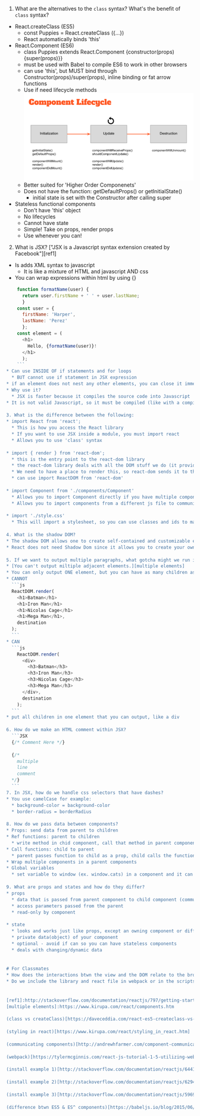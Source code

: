 1. What are the alternatives to the `class` syntax? What's the benefit of `class` syntax?
  * React.createClass (ES5)
    * const Puppies = React.createClass ({...})
    * React automatically binds 'this'
  * React.Component (ES6)
    * class Puppies extends React.Component {constructor(props) {super(props)}}
    * must be used with Babel to compile ES6 to work in other browsers
    * can use 'this', but MUST bind through Constructor(props)/super(props), inline binding or fat arrow functions
    * Use if need lifecycle methods
      ![life-cycle](./images/life-cycle.png)
    * Better suited for 'Higher Order Componenets'
    * Does not have the function: getDefaultProps() or getInitialState()
      * initial state is set with the Constructor after calling super
  * Stateless functional components
    * Don't have 'this' object
    * No lifecycles
    * Cannot have state
    * Simple! Take on props, render props
    * Use whenever you can!
2.  What is JSX?
   ["JSX is a Javascript syntax extension created by Facebook"][ref1]
  * Is adds XML syntax to javascript
    * It is like a mixture of HTML and javascript AND css
  * You can wrap expressions within html by using {}
  ```js
      function formatName(user) {
        return user.firstName + ' ' + user.lastName;
        }
      const user = {
        firstName: 'Harper',
        lastName: 'Perez'
        };
      const element = (
        <h1>
          Hello, {formatName(user)}!
        </h1>
        );
      ```
  * Can use INSIDE OF if statements and for loops
    * BUT cannot use if statement in JSX expression
  * if an element does not nest any other elements, you can close it immediately with a "/>", just like image tags
  * Why use it?
    * JSX is faster because it compiles the source code into Javascript
  * It is not valid Javascript, so it must be compiled (like with a compiler like Babel)

3. What is the difference between the following:
  * import React from 'react';
    * This is how you access the React library
    * If you want to use JSX inside a module, you must import react
    * Allows you to use 'class' syntax

  * import { render } from 'react-dom';
    * this is the entry point to the react-dom library
    * the react-dom library deals with all the DOM stuff we do (it provides DOM specific methods)
    * We need to have a place to render this, so react-dom sends it to the DOM
    * can use import ReactDOM from 'react-dom'

  * import Component from './components/Component'
    * Allows you to import Component directly if you have multiple components in one file
    * Allows you to import components from a different js file to communicate with the current js file

  * import './style.css'
    * This will import a stylesheet, so you can use classes and ids to make style changes or apply stlye changes (to objects created with CompositeComponent)

4. What is the shadow DOM?
  * The shadow DOM allows one to create self-contained and customizable elements that you can import into a project. It allows you to include a subtree of DOM elements into rendering of a document without affecting the the main document DOM tree. This is a way to create "customized" html/css that will not in any way affect the rest of your document
  * React does not need Shadow Dom since it allows you to create your own components that are customizable and self-contained and can be reused. It also uses a virtual DOM which compares the new virtual DOM to a pre-update version, and React figures out exactly which virtual DOM objects have changed. (called diffing) Now react can update those objects and only those objects (only updates necessary parts of DOM)

5. If we want to output multiple paragraphs, what gotcha might we run into?
  * [You can't output miltiple adjacent elements.][multiple elements]
  * You can only output ONE element, but you can have as many children as needed.
  * CANNOT
    ```js
    ReactDOM.render(
      <h1>Batman</h1>
      <h1>Iron Man</h1>
      <h1>Nicolas Cage</h1>
      <h1>Mega Man</h1>,
      destination
    );
    ```
  * CAN
    ```js
      ReactDOM.render(
        <div>
          <h3>Batman</h3>
          <h3>Iron Man</h3>
          <h3>Nicolas Cage</h3>
          <h3>Mega Man</h3>
        </div>,
        destination
      );  
    ```
  * put all children in one element that you can output, like a div

6. How do we make an HTML comment within JSX?
    ```JSX
    {/* Comment Here */}

    {/*
      multiple
      line
      comment
    */}
    ```
7. In JSX, how do we handle css selectors that have dashes?
  * You use camelCase for example:
    * background-color = background-color
    * border-radius = borderRadius

8. How do we pass data between components?
  * Props: send data from parent to children
  * Ref functions: parent to children
    * write method in chid component, call that method in parent component (this.ref.refName.functionName)
  * Call functions: child to parent
    * parent passes function to child as a prop, child calls the function that is declared in its propTypes
  * Wrap multiple components in a parent components
  * Global variables
    * set variable to window (ex. window.cats) in a component and it can be read in another component

9. What are props and states and how do they differ?
  * props
    * data that is passed from parent component to child component (communication btwn components)
    * access parameters passed from the parent
    * read-only by component

  * state
    * looks and works just like props, except an owning component or different component can change its state
    * private data(object) of your component
    * optional - avoid if can so you can have stateless components
    * deals with changing/dynamic data


# For Classmates
* How does the interactions btwn the view and the DOM relate to the browser refreshing at 60 Hz
* Do we include the library and react file in webpack or in the scripts.js file? Where do we put these nice things?


[ref1]:http://stackoverflow.com/documentation/reactjs/797/getting-started-with-react#t=201610291613059856965
[multiple elements]:https://www.kirupa.com/react/components.htm

(class vs createClass)[https://daveceddia.com/react-es5-createclass-vs-es6-classes/]

(styling in react)[https://www.kirupa.com/react/styling_in_react.htm]

(communicating components)[http://andrewhfarmer.com/component-communication/]

(webpack)[https://tylermcginnis.com/react-js-tutorial-1-5-utilizing-webpack-and-babel-to-build-a-react-js-app-5f804d729d3b#.tfkrn5g1v]

(install example 1)[http://stackoverflow.com/documentation/reactjs/6441/installation#t=20161030203829663441]

(install example 2)[http://stackoverflow.com/documentation/reactjs/6294/how-to-setup-a-basic-webpack-react-and-babel-environment#t=201610302039465462421]

(install example 3)[http://stackoverflow.com/documentation/reactjs/5969/react-boilerplate-react-babel-webpack#t=201610302041483142306]

(difference btwn ES5 & ES^ components)[https://babeljs.io/blog/2015/06/07/react-on-es6-plus]
